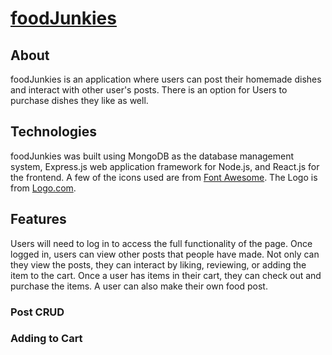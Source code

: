 # [foodJunkies](https://foodjunkies.onrender.com/)

## About

foodJunkies is an application where users can post their homemade dishes and interact with other user's posts. There is an option for Users to purchase dishes they like as well. 

## Technologies
foodJunkies was built using MongoDB as the database management system, Express.js web application framework for Node.js, and React.js for the frontend. A few of the icons used are from [Font Awesome](https://fontawesome.com). The Logo is from [Logo.com](https://logo.com/).

## Features
Users will need to log in to access the full functionality of the page. Once logged in, users can view other posts that people have made. Not only can they view the posts, they can interact by liking, reviewing, or adding the item to the cart. Once a user has items in their cart, they can check out and purchase the items. A user can also make their own food post. 

### Post CRUD


### Adding to Cart

